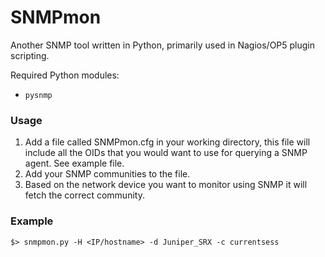 # SNMPmon
Another SNMP tool written in Python, primarily used in Nagios/OP5 plugin scripting. 

Required Python modules:
* `pysnmp`

### Usage
 1. Add a file called SNMPmon.cfg in your working directory, this file will include all the OIDs that you would want to use for querying a SNMP agent. See example file.
 2. Add your SNMP communities to the file.
 3. Based on the network device you want to monitor using SNMP it will fetch the correct community.

### Example

```
$> snmpmon.py -H <IP/hostname> -d Juniper_SRX -c currentsess
```
